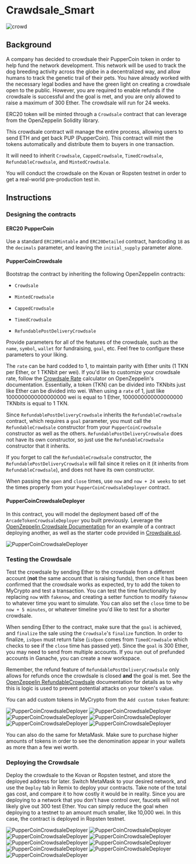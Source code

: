 # Crawdsale_Smart

![crowd](https://github.com/Tijaw1/Crawdsale_Smart/blob/main/crowd.png)

## Background

A company has decided to crowdsale their PupperCoin token in order to help fund the network development.
This network will be used to track the dog breeding activity across the globe in a decentralized way, and allow humans to track the genetic trail of their pets. You have already worked with the necessary legal bodies and have the green light on creating a crowdsale open to the public. However, you are required to enable refunds if the crowdsale is successful and the goal is met, and you are only allowed to raise a maximum of 300 Ether. The crowdsale will run for 24 weeks.

ERC20 token will be minted through a `Crowdsale` contract that can leverage from the OpenZeppelin Solidity library.

This crowdsale contract will manage the entire process, allowing users to send ETH and get back PUP (PupperCoin).
This contract will mint the tokens automatically and distribute them to buyers in one transaction.

It will need to inherit `Crowdsale`, `CappedCrowdsale`, `TimedCrowdsale`, `RefundableCrowdsale`, and `MintedCrowdsale`.

You will conduct the crowdsale on the Kovan or Ropsten testnet in order to get a real-world pre-production test in.

## Instructions

### Designing the contracts

#### ERC20 PupperCoin

Use a standard `ERC20Mintable` and `ERC20Detailed` contract, hardcoding `18` as the `decimals` parameter, and leaving the `initial_supply` parameter alone.

#### PupperCoinCrowdsale

Bootstrap the contract by inheriting the following OpenZeppelin contracts:

* `Crowdsale`

* `MintedCrowdsale`

* `CappedCrowdsale`

* `TimedCrowdsale`

* `RefundablePostDeliveryCrowdsale`

Provide parameters for all of the features of the crowdsale, such as the `name`, `symbol`, `wallet` for fundraising, `goal`, etc. Feel free to configure these parameters to your liking.

The `rate` can be hard codded to 1, to maintain parity with Ether units (1 TKN per Ether, or 1 TKNbit per wei). If you'd like to customize your crowdsale rate, follow the [Crowdsale Rate](https://docs.openzeppelin.com/contracts/2.x/crowdsales#crowdsale-rate) calculator on OpenZeppelin's documentation. Essentially, a token (TKN) can be divided into TKNbits just like Ether can be divided into wei. When using a `rate` of 1, just like 1000000000000000000 wei is equal to 1 Ether, 1000000000000000000 TKNbits is equal to 1 TKN.

Since `RefundablePostDeliveryCrowdsale` inherits the `RefundableCrowdsale` contract, which requires a `goal` parameter, you must call the `RefundableCrowdsale` constructor from your `PupperCoinCrowdsale` constructor as well as the others. `RefundablePostDeliveryCrowdsale` does not have its own constructor, so just use the `RefundableCrowdsale` constructor that it inherits.

If you forget to call the `RefundableCrowdsale` constructor, the `RefundablePostDeliveryCrowdsale` will fail since it relies on it (it inherits from `RefundableCrowdsale`), and does not have its own constructor.

When passing the `open` and `close` times, use `now` and `now + 24 weeks` to set the times properly from your `PupperCoinCrowdsaleDeployer` contract.

#### PupperCoinCrowdsaleDeployer

In this contract, you will model the deployment based off of the `ArcadeTokenCrowdsaleDeployer` you built previously. Leverage the [OpenZeppelin Crowdsale Documentation](https://docs.openzeppelin.com/contracts/2.x/crowdsales) for an example of a contract deploying another, as well as the starter code provided in [Crowdsale.sol](../Starter-Code/Crowdsale.sol).

![PupperCoinCrowdsaleDeployer](https://github.com/Tijaw1/Crawdsale_Smart/blob/main/ScreenShots/21-1.PNG)

### Testing the Crowdsale

Test the crowdsale by sending Ether to the crowdsale from a different account (**not** the same account that is raising funds), then once it has been confirmed that the crowdsale works as expected, try to add the token to MyCrypto and test a transaction. You can test the time functionality by replacing `now` with `fakenow`, and creating a setter function to modify `fakenow` to whatever time you want to simulate. You can also set the `close` time to be `now + 5 minutes`, or whatever timeline you'd like to test for a shorter crowdsale.

When sending Ether to the contract, make sure that the `goal` is achieved, and `finalize` the sale using the `Crowdsale`'s `finalize` function. In order to finalize, `isOpen` must return false (`isOpen` comes from `TimedCrowdsale` which checks to see if the `close` time has passed yet). Since the `goal` is 300 Ether, you may need to send from multiple accounts. If you run out of prefunded accounts in Ganache, you can create a new workspace.

Remember, the refund feature of `RefundablePostDeliveryCrowdsale` only allows for refunds once the crowdsale is closed **and** the goal is met. See the [OpenZeppelin RefundableCrowdsale](https://docs.openzeppelin.com/contracts/2.x/api/crowdsale#RefundableCrowdsale) documentation for details as to why this is logic is used to prevent potential attacks on your token's value.

You can add custom tokens in MyCrypto from the `Add custom token` feature:

![PupperCoinCrowdsaleDeployer](https://github.com/Tijaw1/Crawdsale_Smart/blob/main/ScreenShots/21-2.PNG)
![PupperCoinCrowdsaleDeployer](https://github.com/Tijaw1/Crawdsale_Smart/blob/main/ScreenShots/21-3.PNG)
![PupperCoinCrowdsaleDeployer](https://github.com/Tijaw1/Crawdsale_Smart/blob/main/ScreenShots/21-4.PNG)
![PupperCoinCrowdsaleDeployer](https://github.com/Tijaw1/Crawdsale_Smart/blob/main/ScreenShots/21-5.PNG)
![PupperCoinCrowdsaleDeployer](https://github.com/Tijaw1/Crawdsale_Smart/blob/main/ScreenShots/21-6.PNG)
![PupperCoinCrowdsaleDeployer](https://github.com/Tijaw1/Crawdsale_Smart/blob/main/ScreenShots/21-7.PNG)

You can also do the same for MetaMask. Make sure to purchase higher amounts of tokens in order to see the denomination appear in your wallets as more than a few wei worth.

### Deploying the Crowdsale

Deploy the crowdsale to the Kovan or Ropsten testnet, and store the deployed address for later. Switch MetaMask to your desired network, and use the `Deploy` tab in Remix to deploy your contracts. Take note of the total gas cost, and compare it to how costly it would be in reality. Since you are deploying to a network that you don't have control over, faucets will not likely give out 300 test Ether. You can simply reduce the goal when deploying to a testnet to an amount much smaller, like 10,000 wei. In this case, the contract is deployed in Ropsten testnet.

![PupperCoinCrowdsaleDeployer](https://github.com/Tijaw1/Crawdsale_Smart/blob/main/ScreenShots/21-8.PNG)
![PupperCoinCrowdsaleDeployer](https://github.com/Tijaw1/Crawdsale_Smart/blob/main/ScreenShots/21-9.PNG)
![PupperCoinCrowdsaleDeployer](https://github.com/Tijaw1/Crawdsale_Smart/blob/main/ScreenShots/21-10.PNG)
![PupperCoinCrowdsaleDeployer](https://github.com/Tijaw1/Crawdsale_Smart/blob/main/ScreenShots/21-11.PNG)
![PupperCoinCrowdsaleDeployer](https://github.com/Tijaw1/Crawdsale_Smart/blob/main/ScreenShots/21-12.PNG)
![PupperCoinCrowdsaleDeployer](https://github.com/Tijaw1/Crawdsale_Smart/blob/main/ScreenShots/21-13.PNG)
![PupperCoinCrowdsaleDeployer](https://github.com/Tijaw1/Crawdsale_Smart/blob/main/ScreenShots/21-14.PNG)
![PupperCoinCrowdsaleDeployer](https://github.com/Tijaw1/Crawdsale_Smart/blob/main/ScreenShots/21-15.PNG)
![PupperCoinCrowdsaleDeployer](https://github.com/Tijaw1/Crawdsale_Smart/blob/main/ScreenShots/21-16.PNG)

